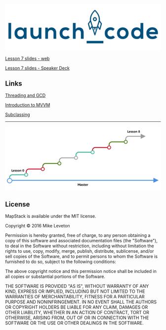 <img src="https://raw.githubusercontent.com/Leveton/MapStack/master/images/launchCode.png" alt="TSNavigationStripView examples" />

[Lesson 7 slides - web](https://docs.google.com/presentation/d/1DhINifz8CF60retAOMCCQz5Qo7I7wKF0dBEsyQuJ7kk/pub?start=false&loop=false&delayms=3000)

[Lesson 7 slides - Speaker Deck](https://speakerdeck.com/leveton/mapstack-lesson-7)


## Links

[Threading and GCD](http://www.raywenderlich.com/4295/multithreading-and-grand-central-dispatch-on-ios-for-beginners-tutorial)

[Introduction to MVVM](https://www.objc.io/issues/13-architecture/mvvm/)

[Subclassing](http://rypress.com/tutorials/objective-c/classes)


<hr />

<img src="https://raw.githubusercontent.com/Leveton/MapStack/lesson0/images/BranchFlow.png" alt="TSNavigationStripView examples" />


## License

MapStack is available under the MIT license.

Copyright © 2016 Mike Leveton

Permission is hereby granted, free of charge, to any person obtaining a copy of this software and associated documentation files (the "Software"), to deal in the Software without restriction, including without limitation the rights to use, copy, modify, merge, publish, distribute, sublicense, and/or sell copies of the Software, and to permit persons to whom the Software is furnished to do so, subject to the following conditions:

The above copyright notice and this permission notice shall be included in all copies or substantial portions of the Software.

THE SOFTWARE IS PROVIDED "AS IS", WITHOUT WARRANTY OF ANY KIND, EXPRESS OR IMPLIED, INCLUDING BUT NOT LIMITED TO THE WARRANTIES OF MERCHANTABILITY, FITNESS FOR A PARTICULAR PURPOSE AND NONINFRINGEMENT. IN NO EVENT SHALL THE AUTHORS OR COPYRIGHT HOLDERS BE LIABLE FOR ANY CLAIM, DAMAGES OR OTHER LIABILITY, WHETHER IN AN ACTION OF CONTRACT, TORT OR OTHERWISE, ARISING FROM, OUT OF OR IN CONNECTION WITH THE SOFTWARE OR THE USE OR OTHER DEALINGS IN THE SOFTWARE.